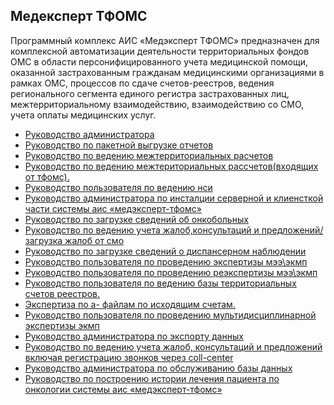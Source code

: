 <!-- TITLE: Медексперт ТФОМС -->
<!-- SUBTITLE: Документация АРМ Медексперт ТФОМС -->


## Медексперт ТФОМС

Программный комплекс АИС «Медэксперт ТФОМС» предназначен для комплексной автоматизации деятельности территориальных фондов ОМС в области персонифицированного учета медицинской помощи, оказанной застрахованным гражданам медицинскими организациями в рамках ОМС, процессов по сдаче счетов-реестров, ведения регионального сегмента единого регистра застрахованных лиц, межтерриториальному взаимодействию, взаимодействию со СМО, учета оплаты медицинских услуг.

- [Руководство администратора ](ruk-admin)
- [Руководство по пакетной выгрузке отчетов](paket-vygryz-otch)
-  [Руководство по ведению межтерриториальных расчетов](vedenie-megterit-rasch)
- [Руководство по ведению межтериториальных рассчетов(входящих от тфомс).]( rasch-vhod)
-  [Руководство пользователя по ведению нси]( ved-nsi)
-  [Руководство администратора по инсталции серверной и клиенсткой части системы аис «медэксперт-тфомс»]( serv-klient-chast-ais)
- [Руководство по загрузке сведений об онкобольных]( zagr-sved-onko)
- [Руководство по ведению учета жалоб,консультаций и предложений/загрузка жалоб от смо]( ved-uchet-galob)
- [Руководство по загрузке сведений о диспансерном наблюдении]( zagruz-sved-disp-nabl)
-  [Руководство пользователя по проведению экспертизы мээ\экмп]( proved-exp)
- [Руководство пользователя по проведению реэкспертизы мээ\экмп]( proved-reeks)
-  [Руководство пользователя по ведению базы территориальных счетов реестров.]( schet-reestr)
-  [Экспертиза по а- файлам по исходящим счетам.](exp-po-af)
- [Руководство пользователя по проведению мультидисциплинарной экспертизы экмп](medexpert-main/proved-mult-disc-exp)
- [Руководство администратора по экспорту данных](exp-dann)
- [Руководство по ведению учета жалоб, консультаций и предложений включая регистрацию звонков через coll-center](gal-predl)
- [Руководство администратора по обслуживанию базы данных](baz-dann)
- [Руководство по построению истории лечения пациента по онкологии системы аис «медэксперт-тфомс»](lech-onko)






